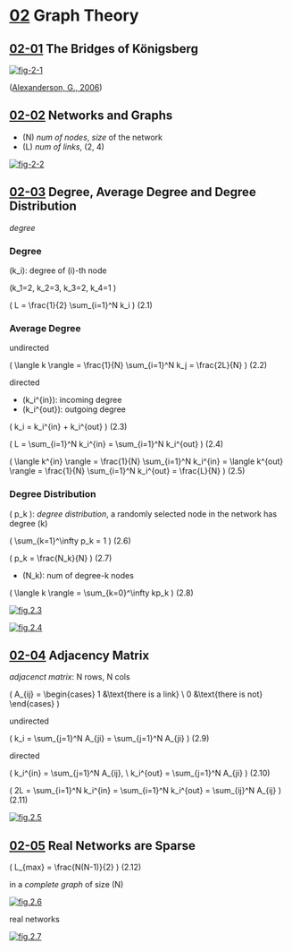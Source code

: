<!--
Filename: 	note.md
Project: 	/Users/shume/Developer/NetworkScience/c02
Author: 	shumez <https://github.com/shumez>
Created: 	2019-02-13 17:10:6
Modified: 	2019-02-13 17:10:18
-----
Copyright (c) 2019 shumez
-->

# [02] Graph Theory

## [02-01] The Bridges of Königsberg

[![fig-2-1][fig-2-1]][fig-2-1]

([Alexanderson, G., 2006])



## [02-02] Networks and Graphs

- \(N\) *num of nodes*, *size* of the network
- \(L\) *num of links*, (2, 4)

[![fig-2-2][fig-2-2]][fig-2-2]

<!-- <iframe src="http://networksciencebook.com/images/ch-02/video-2-1.m4v"> -->

## [02-03] Degree, Average Degree and Degree Distribution

*degree*

### Degree

\(k_i\): degree of \(i\)-th node 

\(k_1=2, k_2=3, k_3=2, k_4=1 \)

\( L = \frac{1}{2} \sum_{i=1}^N k_i \) (2.1)


### Average Degree

undirected

\( \langle k \rangle = \frac{1}{N} \sum_{i=1}^N k_j = \frac{2L}{N} \) (2.2)

directed

- \(k_i^{in}\): incoming degree
- \(k_i^{out}\): outgoing degree

\( k_i = k_i^{in} + k_i^{out} \) (2.3)


\( L = \sum_{i=1}^N k_i^{in} = \sum_{i=1}^N k_i^{out} \) (2.4)


\( \langle k^{in} \rangle = \frac{1}{N} \sum_{i=1}^N k_i^{in} = \langle k^{out} \rangle = \frac{1}{N} \sum_{i=1}^N k_i^{out} = \frac{L}{N} \) (2.5)


### Degree Distribution

\( p_k \): *degree distribution*, a randomly selected node in the network has degree \(k\)

\( \sum_{k=1}^\infty p_k = 1 \) (2.6)

\( p_k = \frac{N_k}{N} \) (2.7)

- \(N_k\): num of degree-k nodes

\( \langle k \rangle = \sum_{k=0}^\infty kp_k \) (2.8)


[![fig.2.3][fig-2-3]][fig-2-3]


[![fig.2.4][fig-2-4]][fig-2-4]



## [02-04] Adjacency Matrix

*adjacenct matrix*: N rows, N cols

\( A_{ij} = \begin{cases} 1 &\text{there is a link} \\ 0 &\text{there is not} \end{cases} \) 


undirected

\( k_i = \sum_{j=1}^N A_{ji} = \sum_{j=1}^N A_{ji} \) (2.9)


directed

\( k_i^{in} = \sum_{j=1}^N A_{ij}, \\ k_i^{out} = \sum_{j=1}^N A_{ji} \)
(2.10)


\( 2L = \sum_{i=1}^N k_i^{in} = \sum_{i=1}^N k_i^{out} = \sum_{ij}^N A_{ij} \) (2.11)

[![fig.2.5][fig-2-5]][fig-2-5]



## [02-05] Real Networks are Sparse

\( L_{max} = \frac{N(N-1)}{2} \) (2.12)

in a *complete graph* of size \(N\)

[![fig.2.6][fig-2-6]][fig-2-6]

real networks 

[![fig.2.7][fig-2-7]][fig-2-7]





[Network Science]: http://networksciencebook.com/ "Albert-László Barabási, Network Science"

[02]: http://networksciencebook.com/chapter/2 "Graph Theory"

[02-01]: http://networksciencebook.com/chapter/2#bridges "The Bridges of Königsberg"

[fig-2-1]: http://networksciencebook.com/images/ch-02/figure-2-1.jpg "The Bridges of Königsberg"

[Alexanderson, G., 2006]: https://www.ams.org/journals/bull/2006-43-04/S0273-0979-06-01130-X/S0273-0979-06-01130-X.pdf "Alexanderson, G., 2006. About the cover: Euler and Königsberg’s Bridges: A historical view. Bulletin of the american mathematical society, 43(4), pp.567-573."


[02-02]: http://networksciencebook.com/chapter/2#networks-graphs "Networks and Graphs"

[fig-2-2]: http://networksciencebook.com/images/ch-02/figure-2-2.jpg "Different Networks, Same Graph"

[02-03]: http://networksciencebook.com/chapter/2#degree "Degree, Average Degree and Degree Distribution"

[fig-2-3]: http://networksciencebook.com/images/ch-02/figure-2-3.jpg "Degree Distribution"

[fig-2-4]: http://networksciencebook.com/images/ch-02/figure-2-4.jpg "Degree Distribution of a Real Network "

[02-04]: http://networksciencebook.com/chapter/2#matrix "Adjacency Matrix"

[fig-2-5]: http://networksciencebook.com/images/ch-02/figure-2-5.jpg


[02-05]: http://networksciencebook.com/chapter/2#real-networks "Real Networks are Sparse"

[fig-2-6]: http://networksciencebook.com/images/ch-02/figure-2-6.jpg "Complete Graph"

[fig-2-7]: http://networksciencebook.com/images/ch-02/figure-2-7.jpg "The Adjacency Matrix is Sparse"